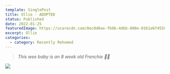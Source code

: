 ```yaml
---
template: SinglePost
title: Ollie - ADOPTED
status: Published
date: 2022-01-25
featuredImage: https://ucarecdn.com/0ec0d6ee-fb9b-4dbb-800e-0161e6f4558f/-/crop/513x494/0,29/-/preview/
excerpt: Ollie
categories:
  - category: Recently Rehomed
---
```

> *This wee baby is an 8 week old Frenchie 👶🏻* 

![](https://ucarecdn.com/d0609f76-26cf-437e-9bbb-3b72700deca1/)




